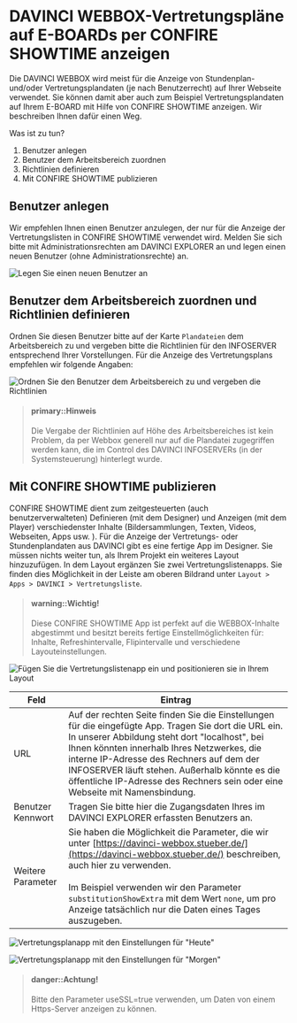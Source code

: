 

# DAVINCI WEBBOX-Vertretungspläne auf E-BOARDs per CONFIRE SHOWTIME anzeigen

Die DAVINCI WEBBOX wird meist für die Anzeige von Stundenplan- und/oder Vertretungsplandaten (je nach Benutzerrecht) auf Ihrer Webseite verwendet. Sie können damit aber auch zum Beispiel Vertretungsplandaten auf Ihrem E-BOARD mit Hilfe von CONFIRE SHOWTIME anzeigen. Wir beschreiben Ihnen dafür einen Weg.

Was ist zu tun?

1. Benutzer anlegen
2. Benutzer dem Arbeitsbereich zuordnen
3. Richtlinien definieren
4. Mit CONFIRE SHOWTIME publizieren

## Benutzer anlegen

Wir empfehlen Ihnen einen Benutzer anzulegen, der nur für die Anzeige der Vertretungslisten in CONFIRE SHOWTIME verwendet wird. 
Melden Sie sich bitte mit Administrationsrechten am DAVINCI EXPLORER an und legen einen neuen Benutzer (ohne Administrationsrechte) an.
 
![Legen Sie einen neuen Benutzer an](../images/infoserver/infoserver.07.png)

## Benutzer dem Arbeitsbereich zuordnen und Richtlinien definieren

Ordnen Sie diesen Benutzer bitte auf der Karte `Plandateien` dem Arbeitsbereich zu und vergeben bitte die Richtlinien für den INFOSERVER entsprechend Ihrer Vorstellungen. Für die Anzeige des Vertretungsplans empfehlen wir folgende Angaben:

![Ordnen Sie den Benutzer dem Arbeitsbereich zu und vergeben die Richtlinien](../images/infoserver/infoserver.05.png)

> #### primary::Hinweis
>
> Die Vergabe der Richtlinien auf Höhe des Arbeitsbereiches ist kein Problem, da per Webbox generell nur auf die Plandatei zugegriffen werden kann, die im Control des DAVINCI INFOSERVERs (in der Systemsteuerung) hinterlegt wurde.

## Mit CONFIRE SHOWTIME publizieren

CONFIRE SHOWTIME dient zum zeitgesteuerten (auch benutzerverwalteten) Definieren (mit dem Designer) und Anzeigen (mit dem Player) verschiedenster Inhalte (Bildersammlungen, Texten, Videos, Webseiten, Apps usw. ). Für die Anzeige der Vertretungs- oder Stundenplandaten aus DAVINCI gibt es eine fertige App im Designer. 
Sie müssen nichts weiter tun, als Ihrem Projekt ein weiteres Layout hinzuzufügen. In dem Layout ergänzen Sie zwei Vertretungslistenapps. Sie finden dies Möglichkeit in der Leiste am oberen Bildrand unter `Layout > Apps > DAVINCI > Vertretungsliste`.
 
> #### warning::Wichtig!
>
> Diese CONFIRE SHOWTIME App ist perfekt auf die WEBBOX-Inhalte abgestimmt und besitzt bereits fertige Einstellmöglichkeiten für: Inhalte, Refreshintervalle, Flipintervalle und verschiedene Layouteinstellungen.


![Fügen Sie die Vertretungslistenapp ein und positionieren sie in Ihrem Layout](../images/infoserver/infoserver.04.png)

Feld|Eintrag
---|---
URL|Auf der rechten Seite finden Sie die Einstellungen für die eingefügte App. Tragen Sie dort die URL ein. In unserer Abbildung steht dort "localhost", bei Ihnen könnten innerhalb Ihres Netzwerkes, die interne IP-Adresse des Rechners auf dem der INFOSERVER läuft stehen. Außerhalb könnte es die öffentliche IP-Adresse  des Rechners sein oder eine Webseite mit Namensbindung.
Benutzer<br/>Kennwort|Tragen Sie bitte hier die Zugangsdaten Ihres im DAVINCI EXPLORER erfassten Benutzers an.
Weitere Parameter|Sie haben die Möglichkeit die Parameter, die wir unter [https://davinci-webbox.stueber.de/](https://davinci-webbox.stueber.de/) beschreiben, auch hier zu verwenden.<br/><br/> Im Beispiel verwenden wir den Parameter `substitutionShowExtra` mit dem Wert `none`, um pro Anzeige tatsächlich nur die Daten eines Tages auszugeben.

![Vertretungsplanapp mit den Einstellungen für "Heute"](../images/infoserver/infoserver.08.png)


![Vertretungsplanapp mit den Einstellungen für "Morgen"](../images/infoserver/infoserver.09.png)



> #### danger::Achtung!
>  
> Bitte den Parameter useSSL=true verwenden, um Daten von einem Https-Server anzeigen zu können.